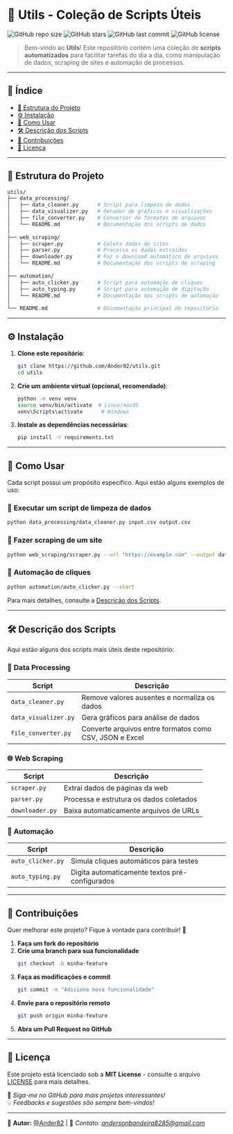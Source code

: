 # 🚀 Utils - Coleção de Scripts Úteis

![GitHub repo size](https://img.shields.io/github/repo-size/Ander82/utils?style=flat-square)
![GitHub stars](https://img.shields.io/github/stars/Ander82/utils?style=flat-square)
![GitHub last commit](https://img.shields.io/github/last-commit/Ander82/utils?style=flat-square)
![GitHub license](https://img.shields.io/github/license/Ander82/utils?style=flat-square)

> Bem-vindo ao **Utils**! Este repositório contém uma coleção de **scripts automatizados** para facilitar tarefas do dia a dia, como manipulação de dados, scraping de sites e automação de processos.

---

## 📌 Índice

- [📂 Estrutura do Projeto](#-estrutura-do-projeto)
- [⚙️ Instalação](#️-instalação)
- [🚀 Como Usar](#-como-usar)
- [🛠️ Descrição dos Scripts](#️-descrição-dos-scripts)
- [🤝 Contribuições](#-contribuições)
- [📜 Licença](#-licença)

---

## 📂 **Estrutura do Projeto**

```bash
utils/
├── data_processing/
│   ├── data_cleaner.py      # Script para limpeza de dados
│   ├── data_visualizer.py   # Gerador de gráficos e visualizações
│   ├── file_converter.py    # Conversor de formatos de arquivos
│   └── README.md            # Documentação dos scripts de dados
│
├── web_scraping/
│   ├── scraper.py           # Coleta dados de sites
│   ├── parser.py            # Processa os dados extraídos
│   ├── downloader.py        # Faz o download automático de arquivos
│   └── README.md            # Documentação dos scripts de scraping
│
├── automation/
│   ├── auto_clicker.py      # Script para automação de cliques
│   ├── auto_typing.py       # Script para automação de digitação
│   └── README.md            # Documentação dos scripts de automação
│
└── README.md                # Documentação principal do repositório
```

---

## ⚙️ **Instalação**

1. **Clone este repositório**:
   ```sh
   git clone https://github.com/Ander82/utils.git
   cd utils
   ```

2. **Crie um ambiente virtual (opcional, recomendado)**:
   ```sh
   python -m venv venv
   source venv/bin/activate  # Linux/macOS
   venv\Scripts\activate      # Windows
   ```

3. **Instale as dependências necessárias**:
   ```sh
   pip install -r requirements.txt
   ```

---

## 🚀 **Como Usar**

Cada script possui um propósito específico. Aqui estão alguns exemplos de uso:

### 🔹 **Executar um script de limpeza de dados**
```sh
python data_processing/data_cleaner.py input.csv output.csv
```

### 🔹 **Fazer scraping de um site**
```sh
python web_scraping/scraper.py --url "https://example.com" --output data.json
```

### 🔹 **Automação de cliques**
```sh
python automation/auto_clicker.py --start
```

Para mais detalhes, consulte a [Descrição dos Scripts](#️-descrição-dos-scripts).

---

## 🛠️ **Descrição dos Scripts**

Aqui estão alguns dos scripts mais úteis deste repositório:

### 📂 **Data Processing**
| Script               | Descrição                                          |
|----------------------|--------------------------------------------------|
| `data_cleaner.py`   | Remove valores ausentes e normaliza os dados      |
| `data_visualizer.py` | Gera gráficos para análise de dados              |
| `file_converter.py` | Converte arquivos entre formatos como CSV, JSON e Excel |

### 🌐 **Web Scraping**
| Script            | Descrição                                      |
|------------------|----------------------------------------------|
| `scraper.py`    | Extrai dados de páginas da web               |
| `parser.py`     | Processa e estrutura os dados coletados      |
| `downloader.py` | Baixa automaticamente arquivos de URLs       |

### 🔄 **Automação**
| Script           | Descrição                                   |
|-----------------|-------------------------------------------|
| `auto_clicker.py` | Simula cliques automáticos para testes  |
| `auto_typing.py` | Digita automaticamente textos pré-configurados |

---

## 🤝 **Contribuições**

Quer melhorar este projeto? Fique à vontade para contribuir! 🚀

1. **Faça um fork do repositório**
2. **Crie uma branch para sua funcionalidade**  
   ```sh
   git checkout -b minha-feature
   ```
3. **Faça as modificações e commit**  
   ```sh
   git commit -m "Adiciona nova funcionalidade"
   ```
4. **Envie para o repositório remoto**  
   ```sh
   git push origin minha-feature
   ```
5. **Abra um Pull Request no GitHub**

---

## 📜 **Licença**

Este projeto está licenciado sob a **MIT License** - consulte o arquivo [LICENSE](LICENSE) para mais detalhes.

📌 *Siga-me no GitHub para mais projetos interessantes!*  
💡 *Feedbacks e sugestões são sempre bem-vindos!*

---

🔗 **Autor:** [@Ander82](https://github.com/Ander82) | 📧 *Contato: andersonbandeira8285@gmail.com*

